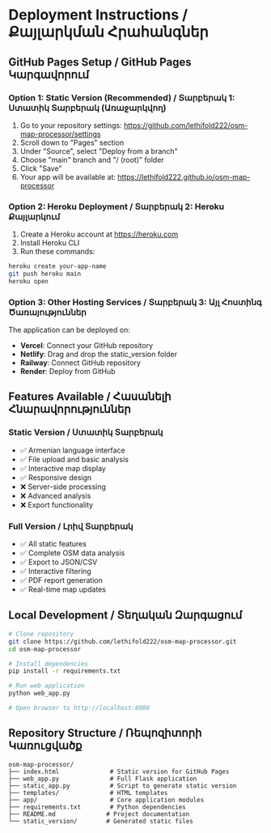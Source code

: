# Deployment Instructions / Քայլարկման Հրահանգներ

## GitHub Pages Setup / GitHub Pages Կարգավորում

### Option 1: Static Version (Recommended) / Տարբերակ 1: Ստատիկ Տարբերակ (Առաջարկվող)

1. Go to your repository settings: https://github.com/lethifold222/osm-map-processor/settings
2. Scroll down to "Pages" section
3. Under "Source", select "Deploy from a branch"
4. Choose "main" branch and "/ (root)" folder
5. Click "Save"
6. Your app will be available at: https://lethifold222.github.io/osm-map-processor

### Option 2: Heroku Deployment / Տարբերակ 2: Heroku Քայլարկում

1. Create a Heroku account at https://heroku.com
2. Install Heroku CLI
3. Run these commands:
```bash
heroku create your-app-name
git push heroku main
heroku open
```

### Option 3: Other Hosting Services / Տարբերակ 3: Այլ Հոստինգ Ծառայություններ

The application can be deployed on:
- **Vercel**: Connect your GitHub repository
- **Netlify**: Drag and drop the static_version folder
- **Railway**: Connect GitHub repository
- **Render**: Deploy from GitHub

## Features Available / Հասանելի Հնարավորություններ

### Static Version / Ստատիկ Տարբերակ
- ✅ Armenian language interface
- ✅ File upload and basic analysis
- ✅ Interactive map display
- ✅ Responsive design
- ❌ Server-side processing
- ❌ Advanced analysis
- ❌ Export functionality

### Full Version / Լրիվ Տարբերակ
- ✅ All static features
- ✅ Complete OSM data analysis
- ✅ Export to JSON/CSV
- ✅ Interactive filtering
- ✅ PDF report generation
- ✅ Real-time map updates

## Local Development / Տեղական Զարգացում

```bash
# Clone repository
git clone https://github.com/lethifold222/osm-map-processor.git
cd osm-map-processor

# Install dependencies
pip install -r requirements.txt

# Run web application
python web_app.py

# Open browser to http://localhost:8080
```

## Repository Structure / Ռեպոզիտորի Կառուցվածք

```
osm-map-processor/
├── index.html              # Static version for GitHub Pages
├── web_app.py              # Full Flask application
├── static_app.py           # Script to generate static version
├── templates/              # HTML templates
├── app/                    # Core application modules
├── requirements.txt        # Python dependencies
├── README.md              # Project documentation
└── static_version/        # Generated static files
```
